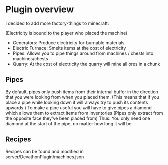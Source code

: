 # Plugin overview

I decided to add more factory-things to minecraft:

(Electricity is bound to the player who placed the machine)

- Generators: Produce electricity for burnable materials
- Electric Furnace: Smelts items at the cost of electricity
- Pipes: Allows you to pipe things around from machines / chests into machines/chests
- Quarry: At the cost of electricity the quarry will mine all ores in a chunk

## Pipes

By default, pipes only push items from their internal buffer in the direction that you were looking from when you placed them.
(This means that if you place a pipe while looking down it will always try to push its contents upwards.)
To make a pipe useful you will have to give pipes a diamond which allows them to extract items from inventories
(Pipes only extract from the opposite face they've been placed from)
Thus: You only need one diamond at the start of the pipe, no matter how long it will be

## Recipes

Recipes can be found and modified in server/DevathonPlugin/machines.json